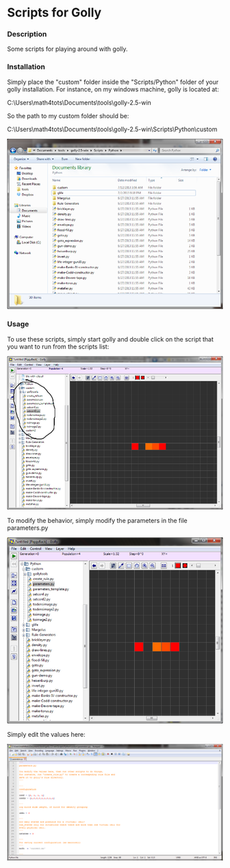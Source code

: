 Scripts for Golly
=================

### Description ###

Some scripts for playing around with golly.

### Installation ###

Simply place the "custom" folder inside the "Scripts/Python" folder of your golly
installation. For instance, on my windows machine, golly is located at:

C:\Users\math4tots\Documents\tools\golly-2.5-win

So the path to my custom folder should be:

C:\Users\math4tots\Documents\tools\golly-2.5-win\Scripts\Python\custom

![which directory](screenshots/usingscript3.png "custom directory")

### Usage ###

To use these scripts, simply start golly and double click on the script that 
you want to run from the scripts list:

![running script](screenshots/usingscript2.png "How to use")

To modify the behavior, simply modify the parameters in the file parameters.py

![parameters file](screenshots/usingscript4.png "parameters file")

Simply edit the values here:

![parameters.py](screenshots/parameters.png "parameters.py")
